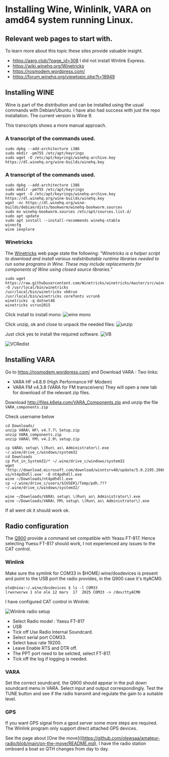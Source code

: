 
# Installing Wine, Winlinlk, VARA on amd64 system running Linux.

## Relevant web pages to start with.

To learn more about this topic these sites provide valuable 
insight.

- https://aarg.club/?page_id=308 I did not install Winlink Express.
- https://wiki.winehq.org/Winetricks
- https://rosmodem.wordpress.com/
- https://forum.winehq.org/viewtopic.php?t=18949


## Installing WINE

Wine is part of the distribution and can be installed using the usual commands with
Debian/Ubuntu. I have also had success with just the repo installation. The current 
version is Wine 9.

This transcripts shows a more manual approach. 
### A transcript of the commands used.
```
sudo dpkg --add-architecture i386
sudo mkdir -pm755 /etc/apt/keyrings
sudo wget -O /etc/apt/keyrings/winehq-archive.key https://dl.winehq.org/wine-builds/winehq.key

```

### A transcript of the commands used.
```
sudo dpkg --add-architecture i386
sudo mkdir -pm755 /etc/apt/keyrings
sudo wget -O /etc/apt/keyrings/winehq-archive.key https://dl.winehq.org/wine-builds/winehq.key
wget -nc https://dl.winehq.org/wine-builds/debian/dists/bookworm/winehq-bookworm.sources
sudo mv winehq-bookworm.sources /etc/apt/sources.list.d/
sudo apt update
sudo apt install --install-recommends winehq-stable
winecfg
wine iexplore
```
### Winetricks

The [Winetricks](https://gitlab.winehq.org/wine/wine/-/wikis/Winetricks) 
web page state the following:
_"Winetricks is a helper script to download and install various
redistributable runtime libraries needed to run some programs in Wine.
These may include replacements for components of Wine using closed
source libraries."_

```
sudo wget https://raw.githubusercontent.com/Winetricks/winetricks/master/src/winetricks -O /usr/local/bin/winetricks
/usr/local/bin/winetricks vb6run
/usr/local/bin/winetricks corefonts vcrun6 
winetricks -q dotnet48
winetricks vcrun2015
``` 


Click install to install mono:
![wine mono](https://github.com/olewsaa/amateur-radio/blob/main/pat-amd64/wine-mono.png
"Click yes to install mono")


Click unzip, ok and close to unpack the needed files:
![unzip](https://github.com/olewsaa/amateur-radio/blob/main/pat-amd64/unzip.png
"click unzip, ok and close")

Just click yes to install the required software.
![VB](https://github.com/olewsaa/amateur-radio/blob/main/pat-amd64/VB.png
"Clik yes")

![VCRedist](https://github.com/olewsaa/amateur-radio/blob/main/pat-amd64/VCRedist.png
"Click yes")


## Installing VARA
Go to  https://rosmodem.wordpress.com/ and  Download VARA : 
Two links:
- VARA HF v4.8.9 (High Performance HF Modem)
- VARA FM v4.3.8 (VARA for FM transceivers)
They will open a new tab for download of the relevant zip files.

Download http://files.k6eta.com/VARA_Components.zip and unzip the 
file ```VARA_components.zip```

Check username below
```
cd Downloads/
unzip VARA\ HF\ v4.7.7\ Setup.zip 
unzip VARA_components.zip 
unzip VARA\ FM\ v4.2.9\ setup.zip

cp VARA\ setup\ \(Run\ as\ Administrator\).exe ~/.wine/drive_c/windows/system32
cd Downloads
cp Put_in_System32/* ~/.wine/drive_c/windows/system32 
wget 'http://download.microsoft.com/download/winntsrv40/update/5.0.2195.2668/nt4/en-us/nt4pdhdll.exe' -O nt4pdhdll.exe
wine ~/Downloads/nt4pdhdll.exe
cp ~/.wine/drive_c/users/${USER}/Temp/pdh.??? ~/.wine/drive_c/windows/system32/

wine ~/Downloads/VARA\ setup\ \(Run\ as\ Administrator\).exe
wine ~/Downloads/VARA\ FM\ setup\ \(Run\ as\ Administrator\).exe
```
If all went ok it should work ok.


## Radio configuration

The [Q900](https://www.guohedz.com/Q900#) provide a command set compatible 
with Yeasu FT-817. Hence selecting Yuesu FT-817 should work, I not experienced any
issues to the CAT control.

### Winlink

Make sure the symlink for COM33 in $HOME/.wine/dosdevices is present and point to
the USB port the radio provides, in the Q900 case it's ttyACM0. 
```
ole@nina:~/.wine/dosdevices $ ls -l COM33 
lrwxrwxrwx 1 ole ole 12 mars  17  2025 COM33 -> /dev/ttyACM0
```

I have configured CAT control in Winlink:


![Winlink radio setup](https://github.com/olewsaa/amateur-radio/blob/main/Winlink-Linux-amd64/Winlink.Q900.setup.png)

- Select Radio model : Yaesu FT-817
- USB 
- Tick off Use Radio Internal Soundcard. 
- Select serial port COM33.
- Select baus rate 19200.
- Leave Enable RTS and DTR off.
- The PPT port need to be selcted, select FT-817.
- Tick off the log if logging is needed.


### VARA

Set the correct soundcard, the Q900 should appear in the pull down
soundcard menu in VARA. Select input and output correspondingly. 
Test the TUNE button and see if the radio transmit and regulate the 
gain to a suitable level. 



### GPS
If you want GPS signal from a gpsd server some more steps are required.
The Winlink program only support direct attached GPS devices. 

See the page about 
[One the move]((https://github.com/olewsaa/amateur-radio/blob/main/on-the-move/README.md),
I have the radio station omboard a boat so QTH changes from day to day.



